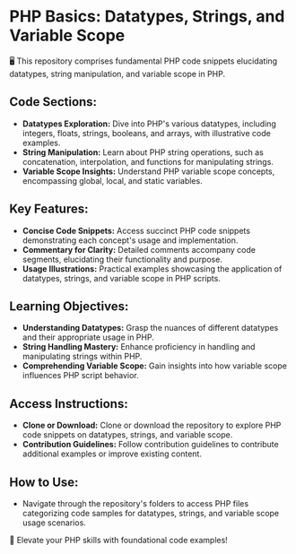 # PHP Basics: Datatypes, Strings, and Variable Scope

🖥️ This repository comprises fundamental PHP code snippets elucidating datatypes, string manipulation, and variable scope in PHP.

## Code Sections:
- **Datatypes Exploration:** Dive into PHP's various datatypes, including integers, floats, strings, booleans, and arrays, with illustrative code examples.
- **String Manipulation:** Learn about PHP string operations, such as concatenation, interpolation, and functions for manipulating strings.
- **Variable Scope Insights:** Understand PHP variable scope concepts, encompassing global, local, and static variables.

## Key Features:
- **Concise Code Snippets:** Access succinct PHP code snippets demonstrating each concept's usage and implementation.
- **Commentary for Clarity:** Detailed comments accompany code segments, elucidating their functionality and purpose.
- **Usage Illustrations:** Practical examples showcasing the application of datatypes, strings, and variable scope in PHP scripts.

## Learning Objectives:
- **Understanding Datatypes:** Grasp the nuances of different datatypes and their appropriate usage in PHP.
- **String Handling Mastery:** Enhance proficiency in handling and manipulating strings within PHP.
- **Comprehending Variable Scope:** Gain insights into how variable scope influences PHP script behavior.

## Access Instructions:
- **Clone or Download:** Clone or download the repository to explore PHP code snippets on datatypes, strings, and variable scope.
- **Contribution Guidelines:** Follow contribution guidelines to contribute additional examples or improve existing content.

## How to Use:
- Navigate through the repository's folders to access PHP files categorizing code samples for datatypes, strings, and variable scope usage scenarios.

🚀 Elevate your PHP skills with foundational code examples!
